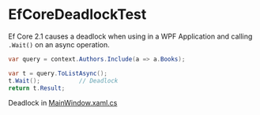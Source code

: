 # EfCoreDeadlockTest

Ef Core 2.1 causes a deadlock when using in a WPF Application and calling `.Wait()` on an async operation.

```csharp
var query = context.Authors.Include(a => a.Books);

var t = query.ToListAsync();
t.Wait();           // Deadlock
return t.Result;
```
Deadlock in [MainWindow.xaml.cs](https://github.com/JakobFerdinand/EfCoreDeadlockTest/blob/master/EfCoreDeadlockTest/MainWindow.xaml.cs)
